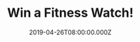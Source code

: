 ---
campaign-uuid: "c-2e57b997-45ed-4bdd-8f16-d012ebb8da23"
type: "Competition"
category: "Technology"
date: "2019-04-26T08:00:00.000Z"
end-date: "2019-05-26T22:59:00.000Z"
disable-form: false
is_promoted: false
has_entry_page: true
title: "Win a Fitness Watch!"
competition-description: "<p>Summer is coming… and we have managed to get on our hands\
  \ the best gift for you to be prepared for the best time of the year: A Fitness\
  \ Watch from LETSCOME, which will monitor your activities all day long! Steps, calories\
  \ burned, active minutes… even at night It will track your sleep cycle!</p>\n<p>Guide,\
  \ motivate and empower you along the way. Enter below for a chance to win!</p>\n"
hero-header: "Win a Fitness Watch!"
terms-confirmation: "N/A"
banner-img: "https://assets.expresslyapp.com/asset-fbb898d3-c2c5-4111-b7d4-dadfb9aee692.jpg"
logo-left-href: "http://club.expressly.io"
logo-left-image: "https://assets.expresslyapp.com/asset-f2f51da9-f638-4123-955e-ab6e7f4b0d14.jpg"
logo-left-title: "Expressly Club"
bg-image-hero: "https://assets.expresslyapp.com/asset-f350a652-1184-49e4-8ca1-282dc0c1d8b2.jpg"
bg-image-first: "https://assets.expresslyapp.com/asset-401fe618-d437-44a5-8815-b5abe9a8c18c.jpg"
section1-content: "<p>This Fitness Watch from LETSCOME has it all and it will be your\
  \ best friend: Tracks your every step walked, calorie burned and mile walked so\
  \ that you have a general idea about your progress towards your fitness goal. ALSO,\
  \ tracks your deep sleep, light sleep and wake sleep at night and wakes you up with\
  \ vibrating alarms without disturbing your loved ones.</p>\n<p>With this fitness\
  \ tracker, you can receive calendar notifications, texts and even news updates so\
  \ you don’t miss your favourite events! Enter the form below for a chance to win\
  \ and get ready for summer with the best gift you could ever ask!</p>\n<p>Good luck!</p>\n"
entry-title: "Win a Fitness Watch!"
entry-content: "<p>Enter the draw to win a Fitness Watch by entering below before\
  \ 23:59 on 26th of May 2019.</p>\n"
has-winner: false
prize-description: "A Fitness Watch from LETSCOME."
special-conditions: "Multiple entries are allowed up to one every day.\r\nThis competition\
  \ is also available on: https://aaa.nme.com/competitions/\r\nfitness-watch-letscome-giveaway"
country-restrictions:
- "GB"
---